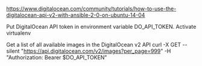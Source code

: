 https://www.digitalocean.com/community/tutorials/how-to-use-the-digitalocean-api-v2-with-ansible-2-0-on-ubuntu-14-04

Put DigitalOcean API token in environment variable DO_API_TOKEN.
Activate virtualenv

Get a list of all available images in the DigitalOcean v2 API
curl -X GET --silent "https://api.digitalocean.com/v2/images?per_page=999" -H "Authorization: Bearer $DO_API_TOKEN"

